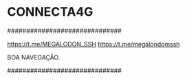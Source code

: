 # CONNECTA4G

##############################

https://t.me/MEGALODON_SSH
https://t.me/megalondomssh

BOA NAVEGAÇÃO.

##############################

